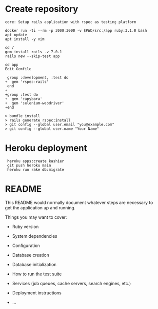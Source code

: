 # Create repository

    core: Setup rails application with rspec as testing platform

    docker run -ti --rm -p 3000:3000 -v $PWD/src:/app ruby:3.1.0 bash
    apt update
    apt install -y vim

    cd /
    gem install rails -v 7.0.1
    rails new --skip-test app

    cd app
    Edit Gemfile

     group :development, :test do
    +  gem 'rspec-rails'
     end
    +
    +group :test do
    +  gem 'capybara'
    +  gem 'selenium-webdriver'
    +end

    > bundle install
    > rails generate rspec:install
    > git config --global user.email "you@example.com"
    > git config --global user.name "Your Name"

# Heroku deployment

```
 heroku apps:create kashier
 git push heroku main
 heroku run rake db:migrate
```

# README

This README would normally document whatever steps are necessary to get the
application up and running.

Things you may want to cover:

* Ruby version

* System dependencies

* Configuration

* Database creation

* Database initialization

* How to run the test suite

* Services (job queues, cache servers, search engines, etc.)

* Deployment instructions

* ...
